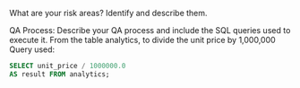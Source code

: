 What are your risk areas? Identify and describe them.



QA Process:
Describe your QA process and include the SQL queries used to execute it.
From the table analytics, to divide the unit price by 1,000,000 
Query used: 
```SQL
SELECT unit_price / 1000000.0 
AS result FROM analytics;
```
